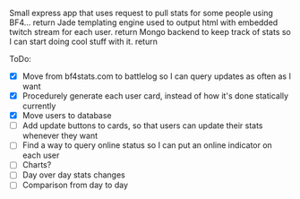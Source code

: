 Small express app that uses request to pull stats for some people using BF4...  return
Jade templating engine used to output html with embedded twitch stream for each user.  return 
Mongo backend to keep track of stats so I can start doing cool stuff with it.  return

ToDo:
- [x] Move from bf4stats.com to battlelog so I can query updates as often as I want
- [x] Procedurely generate each user card, instead of how it's done statically currently
- [x] Move users to database
- [ ] Add update buttons to cards, so that users can update their stats whenever they want
- [ ] Find a way to query online status so I can put an online indicator on each user
- [ ] Charts?
- [ ] Day over day stats changes
- [ ] Comparison from day to day